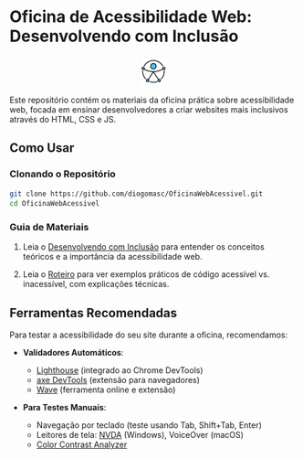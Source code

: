# Oficina de Acessibilidade Web: Desenvolvendo com Inclusão

<p align="center">
  <img src="img/simbolo_acessibilidade.png" width="50" alt="Símbolo de Acessibilidade">
</p>

Este repositório contém os materiais da oficina prática sobre acessibilidade web, focada em ensinar desenvolvedores a criar websites mais inclusivos através do HTML, CSS e JS.

## Como Usar

### Clonando o Repositório

```bash
git clone https://github.com/diogomasc/OficinaWebAcessivel.git
cd OficinaWebAcessivel
```

### Guia de Materiais

1. Leia o [Desenvolvendo com Inclusão](Desenvolvendo_com_Inclusão.md) para entender os conceitos teóricos e a importância da acessibilidade web.

2. Leia o [Roteiro](Resumo_Roteiro.md) para ver exemplos práticos de código acessível vs. inacessível, com explicações técnicas.

## Ferramentas Recomendadas

Para testar a acessibilidade do seu site durante a oficina, recomendamos:

- **Validadores Automáticos**:

  - [Lighthouse](https://developers.google.com/web/tools/lighthouse) (integrado ao Chrome DevTools)
  - [axe DevTools](https://www.deque.com/axe/) (extensão para navegadores)
  - [Wave](https://wave.webaim.org/) (ferramenta online e extensão)

- **Para Testes Manuais**:
  - Navegação por teclado (teste usando Tab, Shift+Tab, Enter)
  - Leitores de tela: [NVDA](https://www.nvaccess.org/) (Windows), VoiceOver (macOS)
  - [Color Contrast Analyzer](https://developer.paciellogroup.com/resources/contrastanalyser/)
